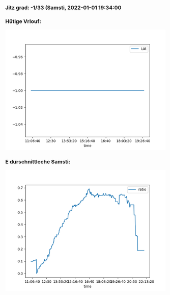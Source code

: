 ### Jitz grad: -1/33 (Samsti, 2022-01-01 19:34:00

### Hütige Vrlouf:
![Graph](Today.png)

### E durschnittleche Samsti:
![Graph](Samsti.png)